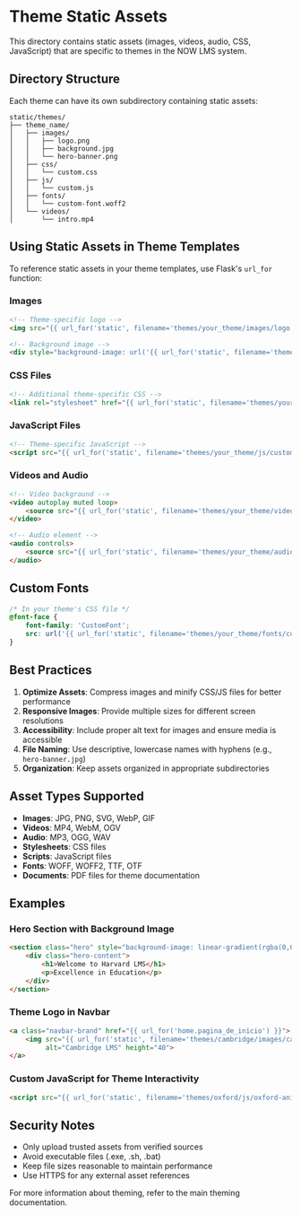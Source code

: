 # Theme Static Assets

This directory contains static assets (images, videos, audio, CSS, JavaScript) that are specific to themes in the NOW LMS system.

## Directory Structure

Each theme can have its own subdirectory containing static assets:

```
static/themes/
├── theme_name/
│   ├── images/
│   │   ├── logo.png
│   │   ├── background.jpg
│   │   └── hero-banner.png
│   ├── css/
│   │   └── custom.css
│   ├── js/
│   │   └── custom.js
│   ├── fonts/
│   │   └── custom-font.woff2
│   └── videos/
│       └── intro.mp4
```

## Using Static Assets in Theme Templates

To reference static assets in your theme templates, use Flask's `url_for` function:

### Images
```html
<!-- Theme-specific logo -->
<img src="{{ url_for('static', filename='themes/your_theme/images/logo.png') }}" alt="Logo">

<!-- Background image -->
<div style="background-image: url('{{ url_for('static', filename='themes/your_theme/images/background.jpg') }}')">
```

### CSS Files
```html
<!-- Additional theme-specific CSS -->
<link rel="stylesheet" href="{{ url_for('static', filename='themes/your_theme/css/custom.css') }}">
```

### JavaScript Files
```html
<!-- Theme-specific JavaScript -->
<script src="{{ url_for('static', filename='themes/your_theme/js/custom.js') }}"></script>
```

### Videos and Audio
```html
<!-- Video background -->
<video autoplay muted loop>
    <source src="{{ url_for('static', filename='themes/your_theme/videos/intro.mp4') }}" type="video/mp4">
</video>

<!-- Audio element -->
<audio controls>
    <source src="{{ url_for('static', filename='themes/your_theme/audio/notification.mp3') }}" type="audio/mpeg">
</audio>
```

## Custom Fonts
```css
/* In your theme's CSS file */
@font-face {
    font-family: 'CustomFont';
    src: url('{{ url_for('static', filename='themes/your_theme/fonts/custom-font.woff2') }}') format('woff2');
}
```

## Best Practices

1. **Optimize Assets**: Compress images and minify CSS/JS files for better performance
2. **Responsive Images**: Provide multiple sizes for different screen resolutions
3. **Accessibility**: Include proper alt text for images and ensure media is accessible
4. **File Naming**: Use descriptive, lowercase names with hyphens (e.g., `hero-banner.jpg`)
5. **Organization**: Keep assets organized in appropriate subdirectories

## Asset Types Supported

- **Images**: JPG, PNG, SVG, WebP, GIF
- **Videos**: MP4, WebM, OGV
- **Audio**: MP3, OGG, WAV
- **Stylesheets**: CSS files
- **Scripts**: JavaScript files
- **Fonts**: WOFF, WOFF2, TTF, OTF
- **Documents**: PDF files for theme documentation

## Examples

### Hero Section with Background Image
```html
<section class="hero" style="background-image: linear-gradient(rgba(0,0,0,0.5), rgba(0,0,0,0.5)), url('{{ url_for('static', filename='themes/harvard/images/campus-background.jpg') }}');">
    <div class="hero-content">
        <h1>Welcome to Harvard LMS</h1>
        <p>Excellence in Education</p>
    </div>
</section>
```

### Theme Logo in Navbar
```html
<a class="navbar-brand" href="{{ url_for('home.pagina_de_inicio') }}">
    <img src="{{ url_for('static', filename='themes/cambridge/images/cambridge-logo.png') }}" 
         alt="Cambridge LMS" height="40">
</a>
```

### Custom JavaScript for Theme Interactivity
```html
<script src="{{ url_for('static', filename='themes/oxford/js/oxford-animations.js') }}"></script>
```

## Security Notes

- Only upload trusted assets from verified sources
- Avoid executable files (.exe, .sh, .bat)
- Keep file sizes reasonable to maintain performance
- Use HTTPS for any external asset references

For more information about theming, refer to the main theming documentation.